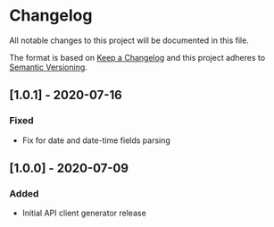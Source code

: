 # Changelog
All notable changes to this project will be documented in this file.

The format is based on [Keep a Changelog](http://keepachangelog.com/en/1.0.0/)
and this project adheres to [Semantic Versioning](http://semver.org/spec/v2.0.0.html).

## [1.0.1] - 2020-07-16
### Fixed
 - Fix for date and date-time fields parsing
 
## [1.0.0] - 2020-07-09
### Added
 - Initial API client generator release